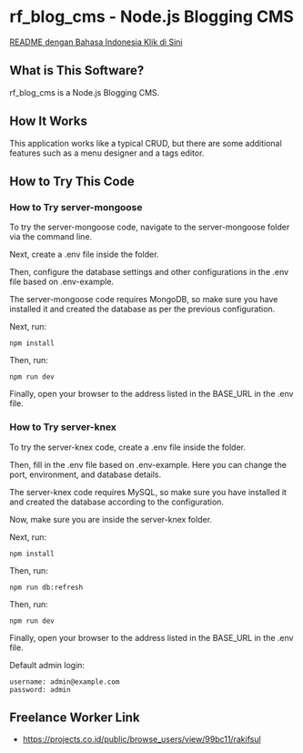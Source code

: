 # rf_blog_cms - Node.js Blogging CMS

[README dengan Bahasa Indonesia Klik di Sini](https://github.com/rakifsul/rf_blog_cms/blob/main/README_id.md)

## What is This Software?

rf_blog_cms is a Node.js Blogging CMS.

## How It Works

This application works like a typical CRUD, but there are some additional features such as a menu designer and a tags editor.

## How to Try This Code

### How to Try server-mongoose

To try the server-mongoose code, navigate to the server-mongoose folder via the command line.

Next, create a .env file inside the folder.

Then, configure the database settings and other configurations in the .env file based on .env-example.

The server-mongoose code requires MongoDB, so make sure you have installed it and created the database as per the previous configuration.

Next, run:

```
npm install
```

Then, run:

```
npm run dev
```

Finally, open your browser to the address listed in the BASE_URL in the .env file.

### How to Try server-knex

To try the server-knex code, create a .env file inside the folder.

Then, fill in the .env file based on .env-example. Here you can change the port, environment, and database details.

The server-knex code requires MySQL, so make sure you have installed it and created the database according to the configuration.

Now, make sure you are inside the server-knex folder.

Next, run:

```
npm install
```

Then, run:

```
npm run db:refresh
```

Then, run:

```
npm run dev
```

Finally, open your browser to the address listed in the BASE_URL in the .env file.

Default admin login:

```
username: admin@example.com
password: admin
```

## Freelance Worker Link

- https://projects.co.id/public/browse_users/view/99bc11/rakifsul